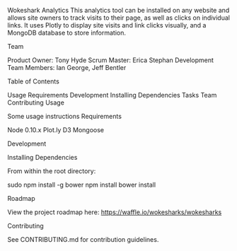 Wokeshark Analytics
This analytics tool can be installed on any website and allows site owners to track visits to their page, as well as clicks on individual links. It uses Plotly to display site visits and link clicks visually, and a MongoDB database to store information.

Team

Product Owner: Tony Hyde
Scrum Master: Erica Stephan
Development Team Members: Ian George, Jeff Bentler

Table of Contents

Usage
Requirements
Development
Installing Dependencies
Tasks
Team
Contributing
Usage

Some usage instructions
Requirements

Node 0.10.x
Plot.ly
D3
Mongoose

Development

Installing Dependencies

From within the root directory:

sudo npm install -g bower
npm install
bower install

Roadmap

View the project roadmap here:
https://waffle.io/wokesharks/wokesharks

Contributing

See CONTRIBUTING.md for contribution guidelines.
